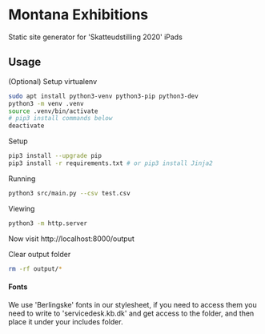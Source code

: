 # Montana Exhibitions

Static site generator for 'Skatteudstilling 2020' iPads

## Usage

(Optional) Setup virtualenv
```bash
sudo apt install python3-venv python3-pip python3-dev
python3 -m venv .venv
source .venv/bin/activate
# pip3 install commands below
deactivate
```

Setup
```bash
pip3 install --upgrade pip
pip3 install -r requirements.txt # or pip3 install Jinja2
```

Running
```bash
python3 src/main.py --csv test.csv
```

Viewing
```bash
python3 -m http.server
```
Now visit http://localhost:8000/output

Clear output folder
```bash
rm -rf output/*
```

#### Fonts
We use 'Berlingske' fonts in our stylesheet, if you need to access them you need to write to 'servicedesk.kb.dk' and get access to the folder, and then place it under your includes folder.